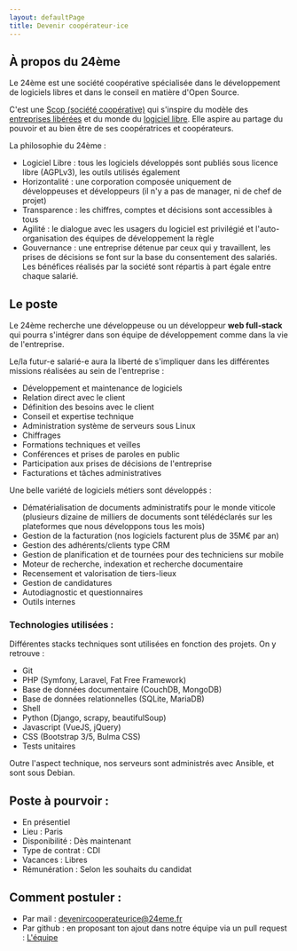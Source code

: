 ```yaml
---
layout: defaultPage
title: Devenir coopérateur⋅ice
---
```


## À propos du 24ème

Le 24ème est une société coopérative spécialisée dans le développement de logiciels libres et dans le conseil en matière d'Open Source.  

C'est une [Scop (société coopérative)](https://www.les-scop.coop/interface-pedagogique/) qui s'inspire du modèle des [entreprises libérées](https://www.organisationslibérées.fr/) et du monde du [logiciel libre](https://www.gnu.org/philosophy/free-sw.fr.html). Elle aspire au partage du pouvoir et au bien être de ses coopératrices et coopérateurs.  

La philosophie du 24ème :

 - Logiciel Libre : tous les logiciels développés sont publiés sous licence libre (AGPLv3), les outils utilisés également
 - Horizontalité : une corporation composée uniquement de développeuses et développeurs  (il n'y a pas de manager, ni de chef de projet)
 - Transparence : les chiffres, comptes et décisions sont accessibles à tous
 - Agilité : le dialogue avec les usagers du logiciel est privilégié et l'auto-organisation des équipes de développement la règle
 - Gouvernance : une entreprise détenue par ceux qui y travaillent, les prises de décisions se font sur la base du consentement des salariés. Les bénéfices réalisés par la société sont répartis à part égale entre chaque salarié.

## Le poste

Le 24ème recherche une développeuse ou un développeur **web full-stack** qui pourra s'intégrer dans son équipe de développement comme dans la vie de l'entreprise.

Le/la futur-e salarié-e aura la liberté de s'impliquer dans les différentes missions réalisées au sein de l'entreprise :

 - Développement et maintenance de logiciels
 - Relation direct avec le client
 - Définition des besoins avec le client
 - Conseil et expertise technique
 - Administration système de serveurs sous Linux
 - Chiffrages
 - Formations techniques et veilles
 - Conférences et prises de paroles en public
 - Participation aux prises de décisions de l'entreprise
 - Facturations et tâches administratives

Une belle variété de logiciels métiers sont développés :

 - Dématérialisation de documents administratifs pour le monde viticole (plusieurs dizaine de milliers de documents sont télédéclarés sur les  plateformes que nous développons tous les mois)
 - Gestion de la facturation (nos logiciels facturent plus de 35M€ par an)
 - Gestion des adhérents/clients type CRM
 - Gestion de planification et de tournées pour des techniciens sur mobile
 - Moteur de recherche, indexation et recherche documentaire
 - Recensement et valorisation de tiers-lieux
 - Gestion de candidatures
 - Autodiagnostic et questionnaires
 - Outils internes

### Technologies utilisées :

Différentes stacks techniques sont utilisées en fonction des projets. On y retrouve :

 - Git
 - PHP (Symfony, Laravel, Fat Free Framework)
 - Base de données documentaire (CouchDB, MongoDB)
 - Base de données relationnelles (SQLite, MariaDB)
 - Shell
 - Python (Django, scrapy, beautifulSoup)
 - Javascript (VueJS, jQuery)
 - CSS (Bootstrap 3/5, Bulma CSS)
 - Tests unitaires

Outre l'aspect technique, nos serveurs sont administrés avec Ansible, et sont sous Debian.

## Poste à pourvoir :

 - En présentiel 
 - Lieu : Paris 
 - Disponibilité : Dès maintenant
 - Type de contrat : CDI
 - Vacances : Libres
 - Rémunération : Selon les souhaits du candidat

## Comment postuler :

 - Par mail : [devenircooperateurice@24eme.fr](mailto:devenircooperateurice@24eme.fr)
 - Par github : en proposant ton ajout dans notre équipe via un pull request :  [L'équipe](https://github.com/24eme/24eme.fr/blob/master/_config.yml#L11)
